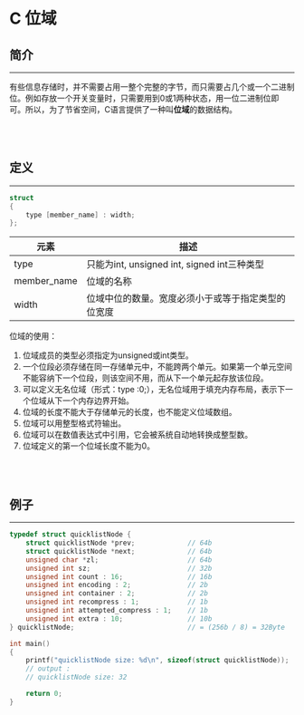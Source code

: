 # C 位域

## 简介

---
有些信息存储时，并不需要占用一整个完整的字节，而只需要占几个或一个二进制位。例如存放一个开关变量时，只需要用到0或1两种状态，用一位二进制位即可。所以，为了节省空间，C语言提供了一种叫**位域**的数据结构。

</br>
</br>

## 定义

---

``` c
struct
{
    type [member_name] : width;
};
```

|元素|描述|
|---|---|
|type|只能为int, unsigned int, signed int三种类型|
|member_name|位域的名称|
|width|位域中位的数量。宽度必须小于或等于指定类型的位宽度|

位域的使用：

1. 位域成员的类型必须指定为unsigned或int类型。
2. 一个位段必须存储在同一存储单元中，不能跨两个单元。如果第一个单元空间不能容纳下一个位段，则该空间不用，而从下一个单元起存放该位段。
3. 可以定义无名位域（形式：type :0;），无名位域用于填充内存布局，表示下一个位域从下一个内存边界开始。
4. 位域的长度不能大于存储单元的长度，也不能定义位域数组。
5. 位域可以用整型格式符输出。
6. 位域可以在数值表达式中引用，它会被系统自动地转换成整型数。
7. 位域定义的第一个位域长度不能为0。

</br>
</br>

## 例子

---

``` c
typedef struct quicklistNode {
    struct quicklistNode *prev;             // 64b
    struct quicklistNode *next;             // 64b
    unsigned char *zl;                      // 64b
    unsigned int sz;                        // 32b
    unsigned int count : 16;                // 16b
    unsigned int encoding : 2;              // 2b
    unsigned int container : 2;             // 2b
    unsigned int recompress : 1;            // 1b
    unsigned int attempted_compress : 1;    // 1b
    unsigned int extra : 10;                // 10b
} quicklistNode;                            // = (256b / 8) = 32Byte

int main()
{
    printf("quicklistNode size: %d\n", sizeof(struct quicklistNode));
    // output :
    // quicklistNode size: 32

    return 0;
}
```
